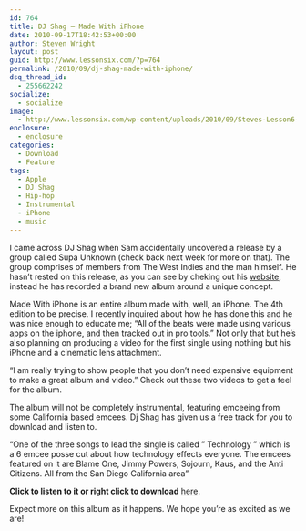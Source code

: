 ```yaml
---
id: 764
title: DJ Shag – Made With iPhone
date: 2010-09-17T18:42:53+00:00
author: Steven Wright
layout: post
guid: http://www.lessonsix.com/?p=764
permalink: /2010/09/dj-shag-made-with-iphone/
dsq_thread_id:
  - 255662242
socialize:
  - socialize
image:
  - http://www.lessonsix.com/wp-content/uploads/2010/09/Steves-Lesson6-header-smaller.jpg
enclosure:
  - enclosure
categories:
  - Download
  - Feature
tags:
  - Apple
  - DJ Shag
  - Hip-hop
  - Instrumental
  - iPhone
  - music
---
```

[](http://www.lessonsix.com/wp-content/uploads/2010/09/DJ-Shag-header.jpg)I came across DJ Shag when Sam accidentally uncovered a release by a group called Supa Unknown (check back next week for more on that). The group comprises of members from The West Indies and the man himself. He hasn&#8217;t rested on this release, as you can see by cheking out his [website](http://www.shagbeats.com), instead he has recorded a brand new album around a unique concept.

<!--more-->Made With iPhone is an entire album made with, well, an iPhone. The 4th edition to be precise. I recently inquired about how he has done this and he was nice enough to educate me; &#8220;All of the beats were made using various apps on the iphone, and then tracked out in pro tools.&#8221; Not only that but he&#8217;s also planning on producing a video for the first single using nothing but his iPhone and a cinematic lens attachment.

&#8220;I am really trying to show people that you don&#8217;t need expensive equipment to make a great album and video.&#8221; Check out these two videos to get a feel for the album.





The album will not be completely instrumental, featuring emceeing from some California based emcees. Dj Shag has given us a free track for you to download and listen to.

&#8220;One of the three songs to lead the single is called &#8221; Technology &#8221; which is a 6 emcee posse cut about how technology effects everyone. The emcees featured on it are Blame One, Jimmy Powers, Sojourn, Kaus, and the Anti Citizens. All from the San Diego California area&#8221;

**Click to listen to it or right click to download** [here](http://files.me.com/djshag22/kqlxce.mp3).

Expect more on this album as it happens. We hope you&#8217;re as excited as we are!